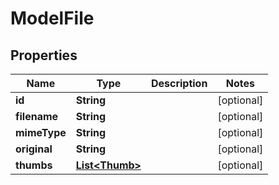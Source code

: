 

# ModelFile


## Properties

| Name | Type | Description | Notes |
|------------ | ------------- | ------------- | -------------|
|**id** | **String** |  |  [optional] |
|**filename** | **String** |  |  [optional] |
|**mimeType** | **String** |  |  [optional] |
|**original** | **String** |  |  [optional] |
|**thumbs** | [**List&lt;Thumb&gt;**](Thumb.md) |  |  [optional] |



